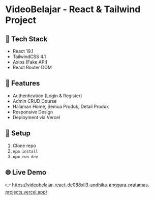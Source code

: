 # VideoBelajar - React & Tailwind Project

## 🚀 Tech Stack
- React 19.1
- TailwindCSS 4.1
- Axios (Fake API)
- React Router DOM

## 📌 Features
- Authentication (Login & Register)
- Admin CRUD Course
- Halaman Home, Semua Produk, Detail Produk
- Responsive Design
- Deployment via Vercel

## 🔧 Setup
1. Clone repo
2. `npm install`
3. `npm run dev`

## 🌐 Live Demo
👉 https://videobelajar-react-de088xll3-andhika-anggara-pratamas-projects.vercel.app/
